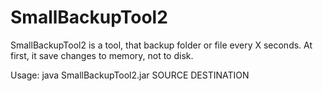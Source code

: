 # SmallBackupTool2
SmallBackupTool2 is a tool, that backup folder or file every X seconds. At first, it save changes to memory, not to disk.

Usage: java SmallBackupTool2.jar SOURCE DESTINATION

